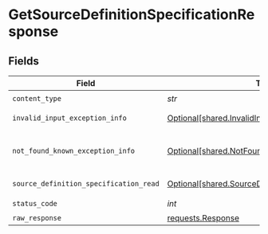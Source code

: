 # GetSourceDefinitionSpecificationResponse


## Fields

| Field                                                                                                          | Type                                                                                                           | Required                                                                                                       | Description                                                                                                    |
| -------------------------------------------------------------------------------------------------------------- | -------------------------------------------------------------------------------------------------------------- | -------------------------------------------------------------------------------------------------------------- | -------------------------------------------------------------------------------------------------------------- |
| `content_type`                                                                                                 | *str*                                                                                                          | :heavy_check_mark:                                                                                             | N/A                                                                                                            |
| `invalid_input_exception_info`                                                                                 | [Optional[shared.InvalidInputExceptionInfo]](../../models/shared/invalidinputexceptioninfo.md)                 | :heavy_minus_sign:                                                                                             | Input failed validation                                                                                        |
| `not_found_known_exception_info`                                                                               | [Optional[shared.NotFoundKnownExceptionInfo]](../../models/shared/notfoundknownexceptioninfo.md)               | :heavy_minus_sign:                                                                                             | Object with given id was not found.                                                                            |
| `source_definition_specification_read`                                                                         | [Optional[shared.SourceDefinitionSpecificationRead]](../../models/shared/sourcedefinitionspecificationread.md) | :heavy_minus_sign:                                                                                             | Successful operation                                                                                           |
| `status_code`                                                                                                  | *int*                                                                                                          | :heavy_check_mark:                                                                                             | N/A                                                                                                            |
| `raw_response`                                                                                                 | [requests.Response](https://requests.readthedocs.io/en/latest/api/#requests.Response)                          | :heavy_minus_sign:                                                                                             | N/A                                                                                                            |